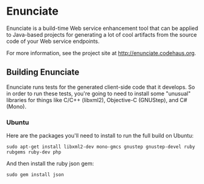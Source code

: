 # Enunciate #

Enunciate is a build-time Web service enhancement tool that can
be applied to Java-based projects for generating a lot of cool
artifacts from the source code of your Web service endpoints.

For more information, see the project site at http://enunciate.codehaus.org.

## Building Enunciate ###

Enunciate runs tests for the generated client-side code that it develops. So in order to run these tests,
you're going to need to install some "unusual" libraries for things like C/C++ (libxml2), Objective-C
(GNUStep), and C# (Mono).

### Ubuntu ###

Here are the packages you'll need to install to run the full build on Ubuntu:

```sudo apt-get install libxml2-dev mono-gmcs gnustep gnustep-devel ruby rubgems ruby-dev php```

And then install the ruby json gem:

```sudo gem install json```
